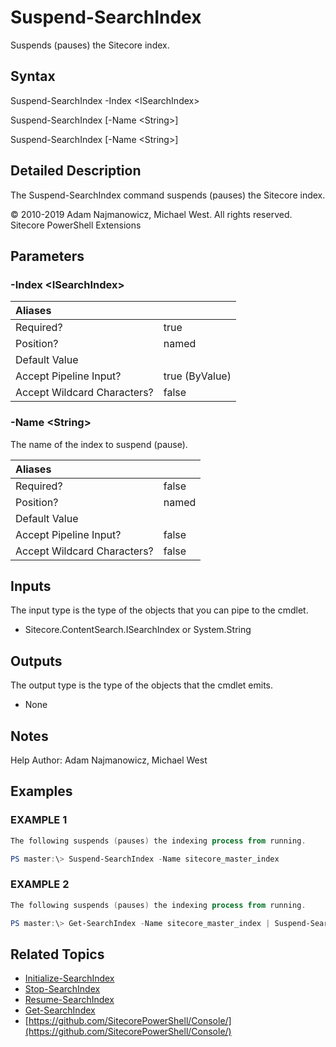 # Suspend-SearchIndex

Suspends \(pauses\) the Sitecore index.

## Syntax

Suspend-SearchIndex -Index &lt;ISearchIndex&gt;

Suspend-SearchIndex \[-Name &lt;String&gt;\]

Suspend-SearchIndex \[-Name &lt;String&gt;\]

## Detailed Description

The Suspend-SearchIndex command suspends \(pauses\) the Sitecore index.

© 2010-2019 Adam Najmanowicz, Michael West. All rights reserved. Sitecore PowerShell Extensions

## Parameters

### -Index  &lt;ISearchIndex&gt;

| Aliases |  |
| :--- | :--- |
| Required? | true |
| Position? | named |
| Default Value |  |
| Accept Pipeline Input? | true \(ByValue\) |
| Accept Wildcard Characters? | false |

### -Name  &lt;String&gt;

The name of the index to suspend \(pause\).

| Aliases |  |
| :--- | :--- |
| Required? | false |
| Position? | named |
| Default Value |  |
| Accept Pipeline Input? | false |
| Accept Wildcard Characters? | false |

## Inputs

The input type is the type of the objects that you can pipe to the cmdlet.

* Sitecore.ContentSearch.ISearchIndex or System.String 

## Outputs

The output type is the type of the objects that the cmdlet emits.

* None 

## Notes

Help Author: Adam Najmanowicz, Michael West

## Examples

### EXAMPLE 1

```powershell
The following suspends (pauses) the indexing process from running.

PS master:\> Suspend-SearchIndex -Name sitecore_master_index
```

### EXAMPLE 2

```powershell
The following suspends (pauses) the indexing process from running.

PS master:\> Get-SearchIndex -Name sitecore_master_index | Suspend-SearchIndex
```

## Related Topics

* [Initialize-SearchIndex](initialize-searchindex.md)
* [Stop-SearchIndex](stop-searchindex.md)
* [Resume-SearchIndex](resume-searchindex.md)
* [Get-SearchIndex](get-searchindex.md)
* [https://github.com/SitecorePowerShell/Console/](https://github.com/SitecorePowerShell/Console/) 

